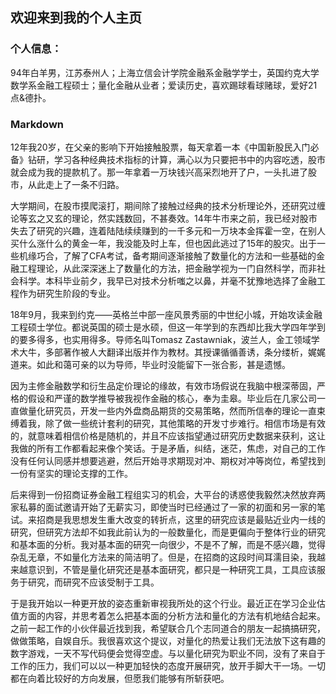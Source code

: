 ## 欢迎来到我的个人主页

### 个人信息：
94年白羊男，江苏泰州人；上海立信会计学院金融系金融学学士，英国约克大学数学系金融工程硕士；量化金融从业者；爱读历史，喜欢踢球看球赌球，爱好21点&德扑。

### Markdown
12年我20岁，在父亲的影响下开始接触股票，每天拿着一本《中国新股民入门必备》钻研，学习各种经典技术指标的计算，满心以为只要把书中的内容吃透，股市就会成为我的提款机了。那一年拿着一万块钱兴高采烈地开了户，一头扎进了股市，从此走上了一条不归路。

大学期间，在股市摸爬滚打，期间除了接触过经典的技术分析理论外，还研究过缠论等玄之又玄的理论，然实践数回，不甚奏效。14年牛市来之前，我已经对股市失去了研究的兴趣，连着陆陆续续赚到的一千多元和一万块本金挥霍一空，在别人买什么涨什么的黄金一年，我没能及时上车，但也因此逃过了15年的股灾。出于一些机缘巧合，了解了CFA考试，备考期间逐渐接触了数量化的方法和一些基础的金融工程理论，从此深深迷上了数量化的方法，把金融学视为一门自然科学，而非社会科学。本科毕业前夕，我早已对技术分析嗤之以鼻，并毫不犹豫地选择了金融工程作为研究生阶段的专业。

18年9月，我来到约克——英格兰中部一座风景秀丽的中世纪小城，开始攻读金融工程硕士学位。都说英国的硕士是水硕，但这一年学到的东西却比我大学四年学到的要多得多，也实用得多。导师名叫Tomasz Zastawniak，波兰人，金工领域学术大牛，多部著作被人大翻译出版并作为教材。其授课循循善诱，条分缕析，娓娓道来。如此和蔼可亲的以为导师，毕业时没能留下一张合影，甚是遗憾。

因为主修金融数学和衍生品定价理论的缘故，有效市场假说在我脑中根深蒂固，严格的假设和严谨的数学推导被我视作金融的核心，奉为圭皋。毕业后在几家公司一直做量化研究员，开发一些内外盘商品期货的交易策略，然而所信奉的理论一直束缚着我，除了做一些统计套利的研究，其他策略的开发寸步难行。相信市场是有效的，就意味着相信价格是随机的，并且不应该指望通过研究历史数据来获利，这让我做的所有工作都看起来像个笑话。于是矛盾，纠结，迷茫，焦虑，对自己的工作没有任何认同感并想要逃避，然后开始寻求期现对冲、期权对冲等岗位，希望找到一份有坚实的理论支撑的工作。

后来得到一份招商证券金融工程组实习的机会，大平台的诱惑使我毅然决然放弃两家私募的面试邀请开始了无薪实习，即使当时已经通过了一家的初面和另一家的笔试。来招商是我思想发生重大改变的转折点，这里的研究应该是最贴近业内一线的研究，但研究方法却不如我此前认为的一般数量化，而是更偏向于整体行业的研究和基本面的分析。我对基本面的研究一向很少，不是不了解，而是不感兴趣，觉得杂乱无章，不如量化方法来的简洁明了。但是，在招商的这段时间耳濡目染，我越来越意识到，不管是量化研究还是基本面研究，都只是一种研究工具，工具应该服务于研究，而研究不应该受制于工具。

于是我开始以一种更开放的姿态重新审视我所处的这个行业。最近正在学习企业估值方面的内容，并思考着怎么把基本面的分析方法和量化的方法有机地结合起来。之前一起工作的小伙伴最近找到我，希望联合几个志同道合的朋友一起搞搞研究，做做策略，自娱自乐。我很喜欢这个提议，对量化的热爱让我们无法放下这有趣的数字游戏，一天不写代码便会觉得空虚。与以量化研究为职业不同，没有了来自于工作的压力，我们可以以一种更加轻快的态度开展研究，放开手脚大干一场。一切都在向着比较好的方向发展，但愿我们能够有所斩获吧。
